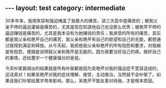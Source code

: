 ﻿﻿---
layout: test
category: intermediate
---
30多年来，我用笑容和强迫掩盖了我极大的痛苦，读三次高中是痛苦的；被我父亲不停的逼迫灌输是痛苦的，尤其是现在知道他自己也没那么优秀；被艳芹不停的逼迫赚钱是痛苦的，尤其是我本没有为她赚钱的责任；我承受的所有的痛苦，其实都是我父亲和艳芹自己的痛苦，我父亲和艳芹有自己的欲望和自己的无能，都想通过我得到满足和释放。从今天起，我拒绝我父亲和艳芹的所有抱怨和要求，对我越是有抱怨，便越是说明我父亲和艳芹是无能的。因为我要治好自己的病，做好自己的事情，还给蕙宇一个健康强壮的爸爸。

今天吵架我得出的结果就是所有吵架都是因为吴艳芹对我的强迫症不宽容造成的，这话真对！如果吴艳芹对我的症状理解，接受，主动救治，当然就不会吵架了。如果说我们吵架给蕙宇带来影响，那么，吴艳芹不能友善对待我，才是根本原因。
